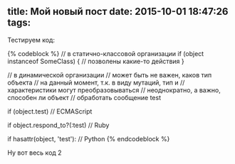 title: Мой новый пост
date: 2015-10-01 18:47:26
tags:
---
Тестируем код:

{% codeblock %}
// в статично-классовой организации
if (object instanceof SomeClass) { 
  // позволены какие-то действия
}
 
// в динамической организации
// может быть не важен, каков тип объекта
// на данный момент, т.к. в виду мутаций, тип и
// характеристики могут преобразовываться
// неоднократно, а важно, способен ли объект
// обработать сообщение test
 
if (object.test) // ECMAScript
 
if object.respond_to?(:test) // Ruby
 
if hasattr(object, 'test'): // Python
{% endcodeblock %}

Ну вот весь код 2